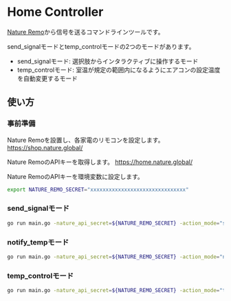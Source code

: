 # Home Controller

[Nature Remo](https://nature.global/nature-remo/)から信号を送るコマンドラインツールです。

send_signalモードとtemp_controlモードの2つのモードがあります。

- send_signalモード: 選択肢からインタラクティブに操作するモード
- temp_controlモード: 室温が規定の範囲内になるようにエアコンの設定温度を自動変更するモード

## 使い方

### 事前準備

Nature Remoを設置し、各家電のリモコンを設定します。
<https://shop.nature.global/>

Nature RemoのAPIキーを取得します。
<https://home.nature.global/>

Nature RemoのAPIキーを環境変数に設定します。

```bash
export NATURE_REMO_SECRET="xxxxxxxxxxxxxxxxxxxxxxxxxxxxxxx"
```

### send_signalモード

```bash
go run main.go -nature_api_secret=${NATURE_REMO_SECRET} -action_mode="send_signal"
```

### notify_tempモード

```bash
go run main.go -nature_api_secret=${NATURE_REMO_SECRET} -action_mode="notify_temp" -device_name="Remo" -tooHotThreshold=27.5 -tooColdThreshold=24.5 -slackToken="xxxxxxxxxxxxxxxxxxxxxxxxxxxxxxx" -slackChannel="#xxxxxxxxxxxxxxxxxxxxxxxxxxxxxxx"
```


### temp_controlモード

```bash
go run main.go -nature_api_secret=${NATURE_REMO_SECRET} -action_mode="temp_control" -device_name="Remo" -tooHotThreshold=27.5 -tooColdThreshold=24.5 -preparationThreshold=0.5 -minimumTemperatureSetting=22.0 -maximumTemperatureSetting=30.0 -slackToken="xxxxxxxxxxxxxxxxxxxxxxxxxxxxxxx" -slackChannel="#xxxxxxxxxxxxxxxxxxxxxxxxxxxxxxx"
```
